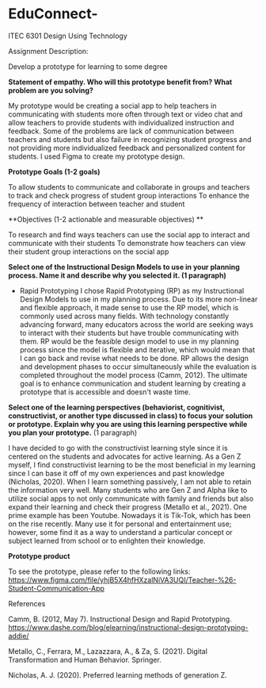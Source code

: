 # EduConnect-
ITEC 6301 Design Using Technology 

Assignment Description: 

Develop a prototype for learning to some degree

**Statement of empathy. Who will this prototype benefit from? What problem are you solving?**

My prototype would be creating a social app to help teachers in communicating with students more often through text or video chat and allow teachers to provide students with individualized instruction and feedback. Some of the problems are lack of communication between teachers and students but also failure in recognizing student progress and not providing more individualized feedback and personalized content for students. I used Figma to create my prototype design. 

**Prototype Goals (1-2 goals)**

To allow students to communicate and collaborate in groups and teachers to track and check progress of student group interactions
To enhance the frequency of interaction between teacher and student 


**Objectives (1-2 actionable and measurable objectives) **

To research and find ways teachers can use the social app to interact and communicate with their students 
To demonstrate how teachers can view their student group interactions on the social app


**Select one of the Instructional Design Models to use in your planning process. Name it and describe why you selected it. (1 paragraph)**

- Rapid Prototyping 
I chose Rapid Prototyping (RP) as my Instructional Design Models to use in my planning process. Due to its more non-linear and flexible approach, it made sense to use the RP model, which is commonly used across many fields. With technology constantly advancing forward, many educators across the world are seeking ways to interact with their students but have trouble communicating with them. 
RP would be the feasible design model to use in my planning process since the model is flexible and iterative, which would mean that I can go back and revise what needs to be done. RP allows the design and development phases to occur simultaneously while the evaluation is completed throughout the model process (Camm, 2012). The ultimate goal is to enhance communication and student learning by creating a prototype that is accessible and doesn't waste time. 


**Select one of the learning perspectives (behaviorist, cognitivist, constructivist, or another type discussed in class) to focus your solution or prototype.  Explain why you are using this learning perspective while you plan your prototype.** (1 paragraph)

I have decided to go with the constructivist learning style since it is centered on the students and advocates for active learning. As a Gen Z myself, I find constructivist learning to be the most beneficial in my learning since I can base it off of my own experiences and past knowledge (Nicholas, 2020). When I learn something passively, I am not able to retain the information very well. Many students who are Gen Z and Alpha like to utilize social apps to not only communicate with family and friends but also expand their learning and check their progress (Metallo et al., 2021). One prime example has been Youtube. Nowadays it is Tik-Tok, which has been on the rise recently. Many use it for personal and entertainment use; however, some find it as a way to understand a particular concept or subject learned from school or to enlighten their knowledge. 

**Prototype product**

To see the prototype, please refer to the following links: 
https://www.figma.com/file/yhjB5X4hfHXzalNiVA3UQI/Teacher-%26-Student-Communication-App

References

Camm, B. (2012, May 7). Instructional Design and Rapid Prototyping. https://www.dashe.com/blog/elearning/instructional-design-prototyping-addie/

Metallo, C., Ferrara, M., Lazazzara, A., & Za, S. (2021). Digital Transformation and Human Behavior. Springer.

Nicholas, A. J. (2020). Preferred learning methods of generation Z.
